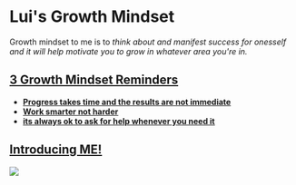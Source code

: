 <h1> Lui's Growth Mindset </h1>
<p> Growth mindset to me is to <i> think about and manifest success for onesself and it will help motivate you to grow in whatever area you're in. 
</i> 
  </p>
<h2> <u> 3 Growth Mindset Reminders <u> </h2> 
<ul>
  <li><b> Progress takes time and the results are not immediate </b></li>
  <li><b> Work smarter not harder </b></li>
  <li><b>its always ok to ask for help whenever you need it </b></li>
</ul>
<h2> <b> Introducing ME! </b> </h2>
<img src="https://user-images.githubusercontent.com/123973434/215550625-725732c6-d94d-4126-aa88-ebe78efee1dd.png">
